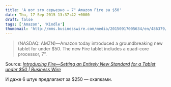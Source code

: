 ```yaml
---
title: 'А вот это серьезно — 7" Amazon Fire за $50'
date: Thu, 17 Sep 2015 13:37:42 +0000
draft: false
tags: ['Amazon', 'Kindle']
thumbnail: 'http://mms.businesswire.com/media/20150917005634/en/486379/5/Fire_highres.jpg'
---
```


> (NASDAQ: AMZN)—Amazon today introduced a groundbreaking new tablet for under $50. The new Fire tablet includes a quad-core processor, 7”.

Source: _[Introducing Fire—Setting an Entirely New Standard for a Tablet under $50 | Business Wire](http://www.businesswire.com/news/home/20150917005634/en/Introducing-Fire%E2%80%94Setting-Standard-Tablet-50)_

И даже 6 штук предлагают за $250 — охапками.